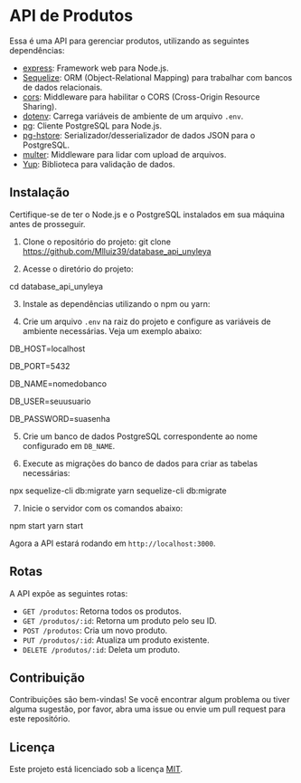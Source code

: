 # API de Produtos

Essa é uma API para gerenciar produtos, utilizando as seguintes dependências:

- [express](https://expressjs.com/): Framework web para Node.js.
- [Sequelize](https://sequelize.org/): ORM (Object-Relational Mapping) para trabalhar com bancos de dados relacionais.
- [cors](https://www.npmjs.com/package/cors): Middleware para habilitar o CORS (Cross-Origin Resource Sharing).
- [dotenv](https://www.npmjs.com/package/dotenv): Carrega variáveis de ambiente de um arquivo `.env`.
- [pg](https://www.npmjs.com/package/pg): Cliente PostgreSQL para Node.js.
- [pg-hstore](https://www.npmjs.com/package/pg-hstore): Serializador/desserializador de dados JSON para o PostgreSQL.
- [multer](https://www.npmjs.com/package/multer): Middleware para lidar com upload de arquivos.
- [Yup](https://github.com/jquense/yup): Biblioteca para validação de dados.

## Instalação

Certifique-se de ter o Node.js e o PostgreSQL instalados em sua máquina antes de prosseguir.

1. Clone o repositório do projeto:
git clone https://github.com/Mlluiz39/database_api_unyleya


2. Acesse o diretório do projeto:


cd database_api_unyleya


3. Instale as dependências utilizando o npm ou yarn:


4. Crie um arquivo `.env` na raiz do projeto e configure as variáveis de ambiente necessárias. 
Veja um exemplo abaixo:


DB_HOST=localhost

DB_PORT=5432

DB_NAME=nomedobanco

DB_USER=seuusuario

DB_PASSWORD=suasenha


5. Crie um banco de dados PostgreSQL correspondente ao nome configurado em `DB_NAME`.


6. Execute as migrações do banco de dados para criar as tabelas necessárias:


npx sequelize-cli db:migrate
yarn sequelize-cli db:migrate


7. Inicie o servidor com os comandos abaixo:


npm start
yarn start


Agora a API estará rodando em `http://localhost:3000`.

## Rotas

A API expõe as seguintes rotas:

- `GET /produtos`: Retorna todos os produtos.
- `GET /produtos/:id`: Retorna um produto pelo seu ID.
- `POST /produtos`: Cria um novo produto.
- `PUT /produtos/:id`: Atualiza um produto existente.
- `DELETE /produtos/:id`: Deleta um produto.

## Contribuição

Contribuições são bem-vindas! Se você encontrar algum problema ou tiver alguma sugestão, por favor, abra uma issue ou envie um pull request para este repositório.

## Licença

Este projeto está licenciado sob a licença [MIT](LICENSE).

